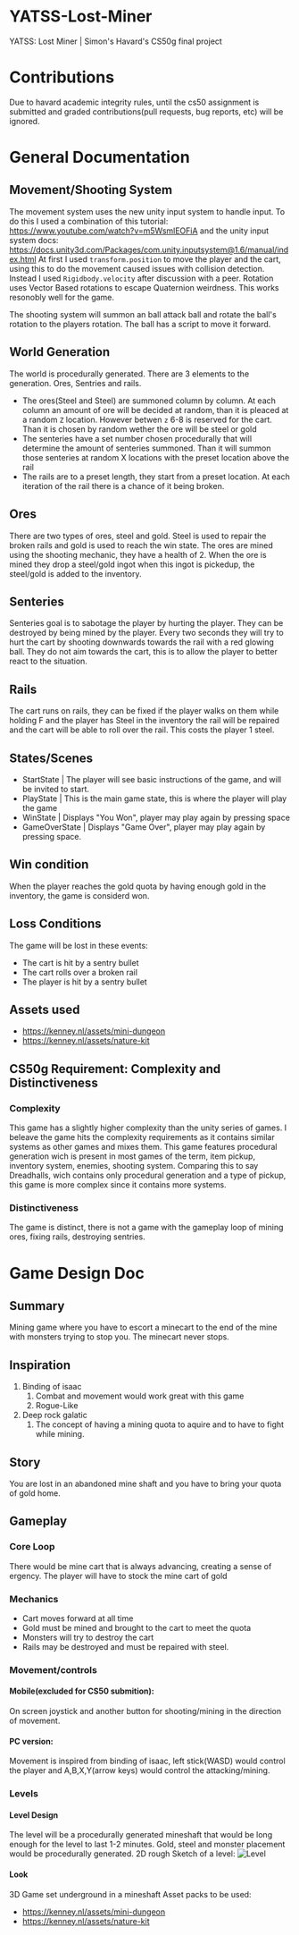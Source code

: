 # YATSS-Lost-Miner
YATSS: Lost Miner | Simon's Havard's CS50g final project

# Contributions
Due to havard academic integrity rules, until the cs50 assignment is submitted and graded contributions(pull requests, bug reports, etc) will be ignored.

# General Documentation

## Movement/Shooting System
The movement system uses the new unity input system to handle input. To do this I used a combination of this tutorial: https://www.youtube.com/watch?v=m5WsmlEOFiA and the unity input system docs: https://docs.unity3d.com/Packages/com.unity.inputsystem@1.6/manual/index.html
At first I used ```transform.position``` to move the player and the cart, using this to do the movement caused issues with collision detection. Instead I used ```Rigidbody.velocity``` after discussion with a peer. 
Rotation uses Vector Based rotations to escape Quaternion weirdness. This works resonobly well for the game.

The shooting system will summon an ball attack ball and rotate the ball's rotation to the players rotation. The ball has a script to move it forward.

## World Generation
The world is procedurally generated. There are 3 elements to the generation. Ores, Sentries and rails.
- The ores(Steel and Steel) are summoned column by column. At each column an amount of ore will be decided at random, than it is pleaced at a random ```Z``` location. However betwen ```z``` 6-8 is reserved for the cart. Than it is chosen by random wether the ore will be steel or gold
- The senteries have a set number chosen procedurally that will determine the amount of senteries summoned. Than it will summon those senteries at random X locations with the preset location above the rail
- The rails are to a preset length, they start from a preset location. At each iteration of the rail there is a chance of it being broken.

## Ores
There are two types of ores, steel and gold. Steel is used to repair the broken rails and gold is used to reach the win state. The ores are mined using the shooting mechanic, they have a health of 2. When the ore is mined they drop a steel/gold ingot when this ingot is pickedup, the steel/gold is added to the inventory.

## Senteries
Senteries goal is to sabotage the player by hurting the player. They can be destroyed by being mined by the player. Every two seconds they will try to hurt the cart by shooting downwards towards the rail with a red glowing ball. They do not aim towards the cart, this is to allow the player to better react to the situation. 

## Rails
The cart runs on rails, they can be fixed if the player walks on them while holding F and the player has Steel in the inventory the rail will be repaired and the cart will be able to roll over the rail. This costs the player 1 steel. 

## States/Scenes
- StartState | The player will see basic instructions of the game, and will be invited to start.
- PlayState | This is the main game state, this is where the player will play the game
- WinState | Displays "You Won", player may play again by pressing space
- GameOverState | Displays "Game Over", player may play again by pressing space.

## Win condition
When the player reaches the gold quota by having enough gold in the inventory, the game is considerd won.

## Loss Conditions
The game will be lost in these events:
- The cart is hit by a sentry bullet
- The cart rolls over a broken rail
- The player is hit by a sentry bullet

## Assets used
- https://kenney.nl/assets/mini-dungeon
- https://kenney.nl/assets/nature-kit

## CS50g Requirement: Complexity and Distinctiveness 
### Complexity
This game has a slightly higher complexity than the unity series of games. I beleave the game hits the complexity requirements as it contains similar systems as other games and mixes them. This game features procedural generation wich is present in most games of the term, item pickup, inventory system, enemies, shooting system. Comparing this to say Dreadhalls, wich contains only procedural generation and a type of pickup, this game is more complex since it contains more systems.

### Distinctiveness
The game is distinct, there is not a game with the gameplay loop of mining ores, fixing rails, destroying sentries. 


# Game Design Doc
## Summary
Mining game where you have to escort a minecart to the end of the mine with monsters trying to stop you. The minecart never stops. 

## Inspiration
1. Binding of isaac
    1. Combat and movement would work great with this game
    2. Rogue-Like
2. Deep rock galatic
    1. The concept of having a mining quota to aquire and to have to fight while mining.

## Story
You are lost in an abandoned mine shaft and you have to bring your quota of gold home.

## Gameplay
### Core Loop
There would be mine cart that is always advancing, creating a sense of ergency. The player will have to stock the mine cart of gold 

### Mechanics
- Cart moves forward at all time
- Gold must be mined and brought to the cart to meet the quota
- Monsters will try to destroy the cart
- Rails may be destroyed and must be repaired with steel.

### Movement/controls
#### Mobile(excluded for CS50 submition):
On screen joystick and another button for shooting/mining in the direction of movement. 

#### PC version:
Movement is inspired from binding of isaac, left stick(WASD) would control the player and A,B,X,Y(arrow keys) would control the attacking/mining. 

### Levels
#### Level Design
The level will be a procedurally generated mineshaft that would be long enough for the level to last 1-2 minutes. Gold, steel and monster placement would be procedurally generated. 
2D rough Sketch of a level: 
![Level](https://github.com/Simon-Losier/YATSS-Lost-Miner/assets/98567864/7d4e9c10-263f-478f-bc86-38fd2127b900)

#### Look
3D Game set underground in a mineshaft
Asset packs to be used:
- https://kenney.nl/assets/mini-dungeon
- https://kenney.nl/assets/nature-kit

